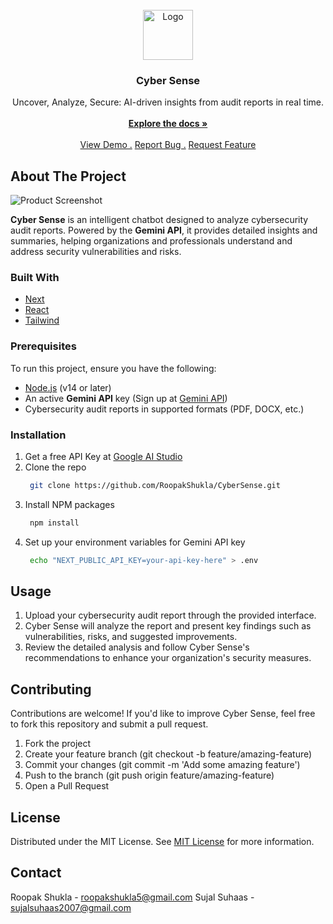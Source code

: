<br/>
<div align="center">
<a href="https://github.com/RoopakShukla/CyberSense">
<img src="https://i.imgur.com/K0YGIAL.png" alt="Logo" width="80" height="80">
</a>
<h3 align="center">Cyber Sense</h3>
<p align="center">
Uncover, Analyze, Secure: AI-driven insights from audit reports in real time.
<br/>
<br/>
<a href="https://github.com/RoopakShukla/CyberSense"><strong>Explore the docs »</strong></a>
<br/>
<br/>
<a href="https://github.com/RoopakShukla/CyberSense">View Demo .</a>  
<a href="https://github.com/RoopakShukla/CyberSense/issues/new?labels=bug&template=bug-report---.md">Report Bug .</a>
<a href="https://github.com/RoopakShukla/CyberSense/issues/new?labels=enhancement&template=feature-request---.md">Request Feature</a>
</p>
</div>

## About The Project

![Product Screenshot](	https://i.imgur.com/VpOvRfm.png)

**Cyber Sense** is an intelligent chatbot designed to analyze cybersecurity audit reports. Powered by the **Gemini API**, it provides detailed insights and summaries, helping organizations and professionals understand and address security vulnerabilities and risks.

### Built With

- [Next](https://nextjs.org)
- [React](https://reactjs.org)
- [Tailwind](https://tailwindcss.com)

### Prerequisites

To run this project, ensure you have the following:

- [Node.js](https://nodejs.org/) (v14 or later)
- An active **Gemini API** key (Sign up at [Gemini API](https://aistudio.google.com/app/apikey))
- Cybersecurity audit reports in supported formats (PDF, DOCX, etc.)
### Installation

1. Get a free API Key at [Google AI Studio](https://aistudio.google.com/app/apikey)
2. Clone the repo
   ```sh
    git clone https://github.com/RoopakShukla/CyberSense.git
   ```
3. Install NPM packages
   ```sh
    npm install
   ```
4. Set up your environment variables for Gemini API key
   ```sh
    echo "NEXT_PUBLIC_API_KEY=your-api-key-here" > .env
   ```
## Usage

1. Upload your cybersecurity audit report through the provided interface.
2. Cyber Sense will analyze the report and present key findings such as vulnerabilities, risks, and suggested improvements.
3. Review the detailed analysis and follow Cyber Sense's recommendations to enhance your organization's security measures.
## Contributing

Contributions are welcome! If you'd like to improve Cyber Sense, feel free to fork this repository and submit a pull request.

1. Fork the project
2. Create your feature branch (git checkout -b feature/amazing-feature)
3. Commit your changes (git commit -m 'Add some amazing feature')
4. Push to the branch (git push origin feature/amazing-feature)
5. Open a Pull Request
## License

Distributed under the MIT License. See [MIT License](https://github.com/RoopakShukla/CyberSense/blob/main/LICENSE) for more information.
## Contact

Roopak Shukla - roopakshukla5@gmail.com
Sujal Suhaas - sujalsuhaas2007@gmail.com

